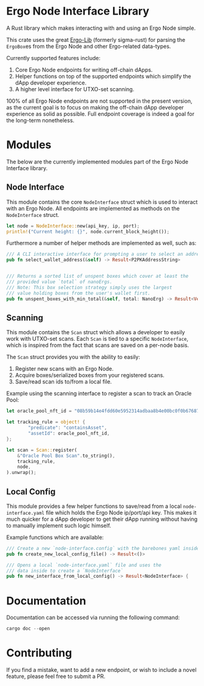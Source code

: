 # Ergo Node Interface Library

A Rust library which makes interacting with and using an Ergo Node simple.

This crate uses the great [Ergo-Lib](https://github.com/ergoplatform/sigma-rust) (formerly sigma-rust) for parsing the `ErgoBox`es from the Ergo Node and other Ergo-related data-types.

Currently supported features include:
1. Core Ergo Node endpoints for writing off-chain dApps.
2. Helper functions on top of the supported endpoints which simplify the dApp developer experience.
3. A higher level interface for UTXO-set scanning.

100% of all Ergo Node endpoints are not supported in the present version, as the current goal is to focus on making the off-chain dApp developer experience as solid as possible. Full endpoint coverage is indeed a goal for the long-term nonetheless.


Modules
========

The below are the currently implemented modules part of the Ergo Node Interface library.

Node Interface
--------------
This module contains the core `NodeInterface` struct which is used to interact with an Ergo Node. All endpoints are implemented as methods on the `NodeInterface` struct.


```rust
let node = NodeInterface::new(api_key, ip, port);
println!("Current height: {}", node.current_block_height());
```

Furthermore a number of helper methods are implemented as well, such as:

```rust
/// A CLI interactive interface for prompting a user to select an address
pub fn select_wallet_address(&self) -> Result<P2PKAddressString>


/// Returns a sorted list of unspent boxes which cover at least the
/// provided value `total` of nanoErgs.
/// Note: This box selection strategy simply uses the largest
/// value holding boxes from the user's wallet first.
pub fn unspent_boxes_with_min_total(&self, total: NanoErg) -> Result<Vec<ErgoBox>>

```

Scanning
---------
This module contains the `Scan` struct which allows a developer to easily work with UTXO-set scans. Each `Scan` is tied to a specific `NodeInterface`, which is inspired from the fact that scans are saved on a per-node basis.

The `Scan` struct provides you with the ability to easily:
1. Register new scans with an Ergo Node.
2. Acquire boxes/serialized boxes from your registered scans.
3. Save/read scan ids to/from a local file.

Example using the scanning interface to register a scan to track an Oracle Pool:

```rust
let oracle_pool_nft_id = "08b59b14e4fdd60e5952314adbaa8b4e00bc0f0b676872a5224d3bf8591074cd".to_string();

let tracking_rule = object! {
        "predicate": "containsAsset",
        "assetId": oracle_pool_nft_id,
};

let scan = Scan::register(
    &"Oracle Pool Box Scan".to_string(),
    tracking_rule,
    node,
).unwrap();

```


Local Config
------------
This module provides a few helper functions to save/read from a local `node-interface.yaml` file which holds the Ergo Node ip/port/api key. This makes it much quicker for a dApp developer to get their dApp running without having to manually implement such logic himself.

Example functions which are available:

```rust
/// Create a new `node-interface.config` with the barebones yaml inside
pub fn create_new_local_config_file() -> Result<()>

/// Opens a local `node-interface.yaml` file and uses the
/// data inside to create a `NodeInterface`
pub fn new_interface_from_local_config() -> Result<NodeInterface> {
```



Documentation
============

Documentation can be accessed via running the following command:

```rust
cargo doc --open
```


Contributing
============
If you find a mistake, want to add a new endpoint, or wish to include a novel feature, please feel free to submit a PR.